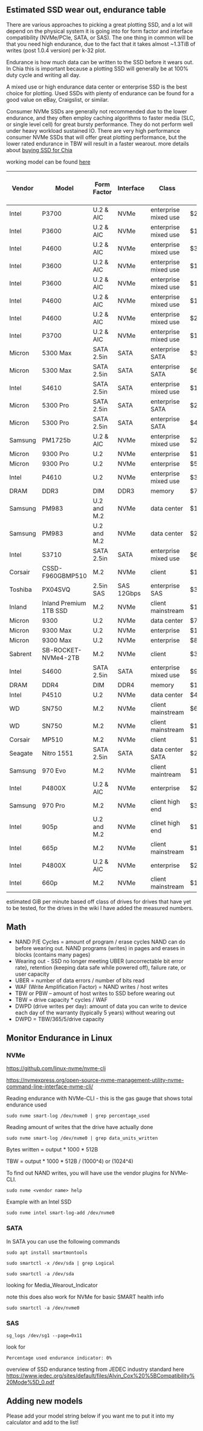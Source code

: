 ## Estimated SSD wear out, endurance table

There are various approaches to picking a great plotting SSD, and a lot will depend on the physical system it is going into for form factor and interface compatibility (NVMe/PCIe, SATA, or SAS). The one thing in common will be that you need high endurance, due to the fact that it takes almost ~1.3TiB of writes (post 1.0.4 version) per k-32 plot.

Endurance is how much data can be written to the SSD before it wears out. In Chia this is important because a plotting SSD will generally be at 100% duty cycle and writing all day. 

A mixed use or high endurance data center or enterprise SSD is the best choice for plotting. Used SSDs with plenty of endurance can be found for a good value on eBay, Craigslist, or similar.

Consumer NVMe SSDs are generally not recommended due to the lower endurance, and they often employ caching algorithms to faster media (SLC, or single level cell) for great bursty performance. They do not perform well under heavy workload sustained IO.
There are very high performance consumer NVMe SSDs that will offer great plotting performance, but the lower rated endurance in TBW will result in a faster wearout. more details about [buying SSD for Chia](https://chiadecentral.com/chia-blockchain-ssd-buying-guide/)

working model can be found [here](https://drive.google.com/file/d/1mNUYRWeJUaijEZXupwP5k6IuATZGj1FB/view?usp=sharing)

| Vendor  | Model                  | Form Factor | Interface  | Class                | $ASP      | $/GB  | User Capacity (GB): | usable GiB in OS | Spec sheet rated TBW | total plots, worst, (TiB) | total plots, best, (TiB) | $/TiB, worst | $/TiB, best |
|---------|------------------------|-------------|------------|----------------------|-----------|-------|---------------------|------------------|----------------------|-------------------------------------------------------|------------------------------------------------------|-------------------------------------|---------------------------------|
| Intel   | P3700                  | U.2 & AIC   | NVMe       | enterprise mixed use | $250.00   | $0.16 | 1600                | 1455.5           | 43800                | 1953                                                  | 2930                                                 | $0.13                               | $0.09                           |
| Intel   | P3600                  | U.2 & AIC   | NVMe       | enterprise mixed use | $140.00   | $0.09 | 1600                | 1455.5           | 8760                 | 391                                                   | 977                                                  | $0.36                               | $0.14                           |
| Intel   | P4600                  | U.2 & AIC   | NVMe       | enterprise mixed use | $352.00   | $0.11 | 3200                | 2910.9           | 18200                | 1356                                                  | 2441                                                 | $0.26                               | $0.14                           |
| Intel   | P3600                  | U.2 & AIC   | NVMe       | enterprise mixed use | $116.00   | $0.10 | 1200                | 1091.6           | 6570                 | 297                                                   | 742                                                  | $0.39                               | $0.16                           |
| Intel   | P3600                  | U.2 & AIC   | NVMe       | enterprise mixed use | $115.00   | $0.10 | 1200                | 1091.6           | 6570                 | 293                                                   | 732                                                  | $0.39                               | $0.16                           |
| Intel   | P4600                  | U.2 & AIC   | NVMe       | enterprise mixed use | $176.00   | $0.11 | 1600                | 1455.5           | 8990                 | 407                                                   | 732                                                  | $0.43                               | $0.24                           |
| Intel   | P4600                  | U.2 & AIC   | NVMe       | enterprise mixed use | $220.00   | $0.11 | 2000                | 1819.3           | 11080                | 509                                                   | 916                                                  | $0.43                               | $0.24                           |
| Intel   | P3700                  | U.2 & AIC   | NVMe       | enterprise mixed use | $120.00   | $0.30 | 400                 | 363.9            | 7300                 | 332                                                   | 498                                                  | $0.36                               | $0.24                           |
| Micron  | 5300 Max               | SATA 2.5in  | SATA       | enterprise SATA      | $307.20   | $0.16 | 1920                | 1746.6           | 17520                | 557                                                   | 1270                                                 | $0.55                               | $0.24                           |
| Micron  | 5300 Max               | SATA 2.5in  | SATA       | enterprise SATA      | $614.40   | $0.16 | 3840                | 3493.1           | 24528                | 1114                                                  | 2539                                                 | $0.55                               | $0.24                           |
| Intel   | S4610                  | SATA 2.5in  | SATA       | enterprise mixed use | $144.00   | $0.15 | 960                 | 873.3            | 5800                 | 266                                                   | 586                                                  | $0.54                               | $0.25                           |
| Micron  | 5300 Pro               | SATA 2.5in  | SATA       | enterprise SATA      | $249.60   | $0.13 | 1920                | 1746.6           | 5256                 | 200                                                   | 1000                                                 | $1.25                               | $0.25                           |
| Micron  | 5300 Pro               | SATA 2.5in  | SATA       | enterprise SATA      | $499.20   | $0.13 | 3840                | 3493.1           | 8410                 | 400                                                   | 2000                                                 | $1.25                               | $0.25                           |
| Samsung | PM1725b                | U.2 & AIC   | NVMe       | enterprise mixed use | $267.00   | $0.17 | 1600                | 1455.5           | 8760                 | 400                                                   | 1000                                                 | $0.67                               | $0.27                           |
| Micron  | 9300 Pro               | U.2         | NVMe       | enterprise           | $1,152.00 | $0.15 | 7680                | 6986.3           | 16800                | 727                                                   | 4000                                                 | $1.58                               | $0.29                           |
| Micron  | 9300 Pro               | U.2         | NVMe       | enterprise           | $576.00   | $0.15 | 3840                | 3493.1           | 8400                 | 364                                                   | 2000                                                 | $1.58                               | $0.29                           |
| Intel   | P4610                  | U.2         | NVMe       | enterprise mixed use | $300.00   | $0.19 | 1600                | 1455.5           | 10613                | 430                                                   | 1031                                                 | $0.70                               | $0.29                           |
| DRAM    | DDR3                   | DIM         | DDR3       | memory               | $768.00   | $1.50 | 512                 | 465.8            |                      | 2500                                                  | 2500                                                 | $0.31                               | $0.31                           |
| Samsung | PM983                  | U.2 and M.2 | NVMe       | data center          | $110.00   | $0.11 | 960                 | 873.3            | 1366.56              | 63                                                    | 350                                                  | $1.76                               | $0.31                           |
| Samsung | PM983                  | U.2 and M.2 | NVMe       | data center          | $225.00   | $0.12 | 1920                | 1746.6           | 2733.12              | 125                                                   | 700                                                  | $1.80                               | $0.32                           |
| Intel   | S3710                  | SATA 2.5in  | SATA       | enterprise mixed use | $68.00    | $0.17 | 400                 | 363.9            | 8300                 | 137                                                   | 205                                                  | $0.50                               | $0.33                           |
| Corsair | CSSD-F960GBMP510       | M.2         | NVMe       | client               | $120.00   | $0.13 | 960                 | 873.3            | 1700                 | 76                                                    | 350                                                  | $1.57                               | $0.34                           |
| Toshiba | PX04SVQ                | 2.5in SAS   | SAS 12Gbps | enterprise SAS       | $380.00   | $0.24 | 1600                | 1455.5           | 8760                 | 398                                                   | 1074                                                 | $0.96                               | $0.35                           |
| Inland  | Inland Premium 1TB SSD | M.2         | NVMe       | client mainstream    | $125.00   | $0.12 | 1024                | 931.5            | 1600                 | 73                                                    | 350                                                  | $1.72                               | $0.36                           |
| Micron  | 9300                   | U.2         | NVMe       | data center          | $768.00   | $0.20 | 3840                | 3493.1           | 8400                 | 364                                                   | 2000                                                 | $2.11                               | $0.38                           |
| Micron  | 9300 Max               | U.2         | NVMe       | enterprise           | $1,600.00 | $0.25 | 6400                | 5821.9           | 37300                | 1650                                                  | 4125                                                 | $0.97                               | $0.39                           |
| Micron  | 9300 Max               | U.2         | NVMe       | enterprise           | $800.00   | $0.25 | 3200                | 2910.9           | 18600                | 825                                                   | 2063                                                 | $0.97                               | $0.39                           |
| Sabrent | SB-ROCKET-NVMe4-2TB    | M.2         | NVMe       | client               | $349.00   | $0.17 | 2000                | 1819.3           | 3600                 | 163                                                   | 700                                                  | $2.14                               | $0.50                           |
| Intel   | S4600                  | SATA 2.5in  | SATA       | enterprise mixed use | $96.00    | $0.20 | 480                 | 436.6            | 2950                 | 104                                                   | 188                                                  | $0.92                               | $0.51                           |
| DRAM    | DDR4                   | DIM         | DDR4       | memory               | $1,536.00 | $3.00 | 512                 | 465.8            |                      | 2500                                                  | 2500                                                 | $0.61                               | $0.61                           |
| Intel   | P4510                  | U.2         | NVMe       | data center          | $400.00   | $0.20 | 2000                | 1819.3           | 2054                 | 115                                                   | 516                                                  | $3.49                               | $0.78                           |
| WD      | SN750                  | M.2         | NVMe       | client mainstream    | $60.00    | $0.12 | 500                 | 454.8            | 300                  | 14                                                    | 75                                                   | $4.40                               | $0.80                           |
| WD      | SN750                  | M.2         | NVMe       | client mainstream    | $120.00   | $0.12 | 1000                | 909.7            | 600                  | 27                                                    | 150                                                  | $4.40                               | $0.80                           |
| Corsair | MP510                  | M.2         | NVMe       | client               | $120.00   | $0.13 | 960                 | 873.3            | 720                  | 33                                                    | 150                                                  | $3.66                               | $0.80                           |
| Seagate | Nitro 1551             | SATA 2.5in  | SATA       | data center SATA     | $255.00   | $0.27 | 960                 | 873.3            | 2390                 | 102                                                   | 305                                                  | $2.51                               | $0.84                           |
| Samsung | 970 Evo                | M.2         | NVMe       | client maintream     | $163.84   | $0.16 | 1024                | 931.5            | 600                  | 30                                                    | 150                                                  | $5.46                               | $1.09                           |
| Intel   | P4800X                 | U.2 & AIC   | NVMe       | enterprise           | $2,062.50 | $2.75 | 750                 | 682.3            | 41000                | 1831                                                  | 1831                                                 | $1.13                               | $1.13                           |
| Samsung | 970 Pro                | M.2         | NVMe       | client high end      | $307.20   | $0.30 | 1024                | 931.5            | 1200                 | 50                                                    | 250                                                  | $6.14                               | $1.23                           |
| Intel   | 905p                   | U.2 and M.2 | NVMe       | clinet high end      | $1,152.00 | $1.20 | 960                 | 873.3            | 17520                | 938                                                   | 938                                                  | $1.23                               | $1.23                           |
| Intel   | 665p                   | M.2         | NVMe       | client mainstream    | $102.40   | $0.10 | 1024                | 931.5            | 300                  | 15                                                    | 75                                                   | $6.83                               | $1.37                           |
| Intel   | P4800X                 | U.2 & AIC   | NVMe       | enterprise           | $2,062.50 | $5.50 | 375                 | 341.1            | 41000                | 916                                                   | 916                                                  | $2.25                               | $2.25                           |
| Intel   | 660p                   | M.2         | NVMe       | client mainstream    | $122.88   | $0.12 | 1024                | 931.5            | 200                  | 10                                                    | 50                                                   | $12.29                              | $2.46                           |

estimated GiB per minute based off class of drives for drives that have yet to be tested, for the drives in the wiki I have added the measured numbers.

## Math
* NAND P/E Cycles = amount of program / erase cycles NAND can do before wearing out. NAND programs (writes) in pages and erases in blocks (contains many pages)
* Wearing out - SSD no longer meeting UBER (uncorrectable bit error rate),  retention (keeping data safe while powered off), failure rate, or user capacity
* UBER = number of data errors / number of bits read
* WAF (Write Amplification Factor) = NAND writes / host writes
* TBW or PBW – amount of host writes to SSD before wearing out
* TBW = drive capacity * cycles / WAF
* DWPD (drive writes per day): amount of data you can write to device each day of the warranty (typically 5 years) without wearing out
* DWPD = TBW/365/5/drive capacity

## Monitor Endurance in Linux


### NVMe
https://github.com/linux-nvme/nvme-cli

https://nvmexpress.org/open-source-nvme-management-utility-nvme-command-line-interface-nvme-cli/

Reading endurance with NVMe-CLI - this is the gas gauge that shows total endurance used 

`sudo nvme smart-log /dev/nvme0 | grep percentage_used`
	
Reading amount of writes that the drive have actually done

`sudo nvme smart-log /dev/nvme0 | grep data_units_written`
	
Bytes written = output * 1000 * 512B

TBW = output * 1000 * 512B / (1000^4) or (1024^4)

To find out NAND writes, you will have use the vendor plugins for NVMe-CLI.

`sudo nvme <vendor name> help`

Example with an Intel SSD

`sudo nvme intel smart-log-add /dev/nvme0`


### SATA
In SATA you can use the following commands

`sudo apt install smartmontools`

`sudo smartctl -x /dev/sda | grep Logical`

`sudo smartctl -a /dev/sda`

looking for Media_Wearout_Indicator

note this does also work for NVMe for basic SMART health info

`sudo smartctl -a /dev/nvme0`

### SAS
`sg_logs /dev/sg1 --page=0x11`

look for

```Percentage used endurance indicator: 0%```


overview of SSD endurance testing from JEDEC industry standard here
https://www.jedec.org/sites/default/files/Alvin_Cox%20%5BCompatibility%20Mode%5D_0.pdf

## Adding new models
Please add your model string below if you want me to put it into my calculator and add to the list!

